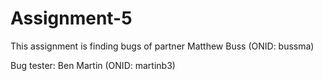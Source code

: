 # Assignment-5

This assignment is finding bugs of partner Matthew Buss (ONID: bussma)

Bug tester: Ben Martin (ONID: martinb3)

